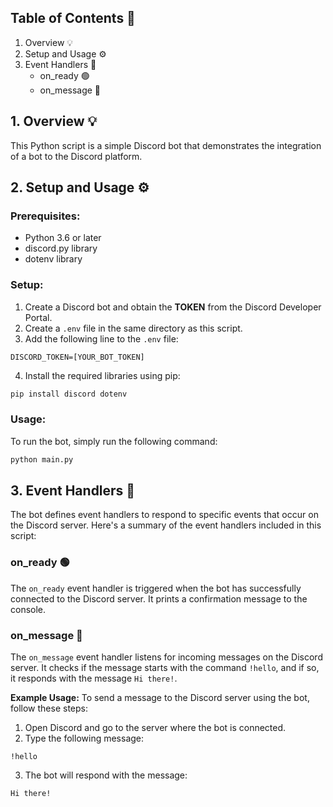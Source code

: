 ## Table of Contents 🔗

1.  Overview 💡
2.  Setup and Usage ⚙️
3.  Event Handlers 🤖
    - on_ready 🟢
    - on_message 💬

## 1. Overview 💡

This Python script is a simple Discord bot that demonstrates the integration of a bot to the Discord platform.

## 2. Setup and Usage ⚙️

### **Prerequisites:**
- Python 3.6 or later
- discord.py library
- dotenv library

### **Setup:**
1. Create a Discord bot and obtain the **TOKEN** from the Discord Developer Portal.
2. Create a `.env` file in the same directory as this script.
3. Add the following line to the `.env` file:
```
DISCORD_TOKEN=[YOUR_BOT_TOKEN]
```
4. Install the required libraries using pip:
```bash
pip install discord dotenv
```

### **Usage:**
To run the bot, simply run the following command:
```bash
python main.py
```

## 3. Event Handlers 🤖

The bot defines event handlers to respond to specific events that occur on the Discord server. Here's a summary of the event handlers included in this script:

### **on_ready 🟢**

The `on_ready` event handler is triggered when the bot has successfully connected to the Discord server. It prints a confirmation message to the console.

### **on_message 💬**

The `on_message` event handler listens for incoming messages on the Discord server. It checks if the message starts with the command `!hello`, and if so, it responds with the message `Hi there!`.

**Example Usage:**
To send a message to the Discord server using the bot, follow these steps:
1. Open Discord and go to the server where the bot is connected.
2. Type the following message:
```
!hello
```
3. The bot will respond with the message:
```
Hi there!
```